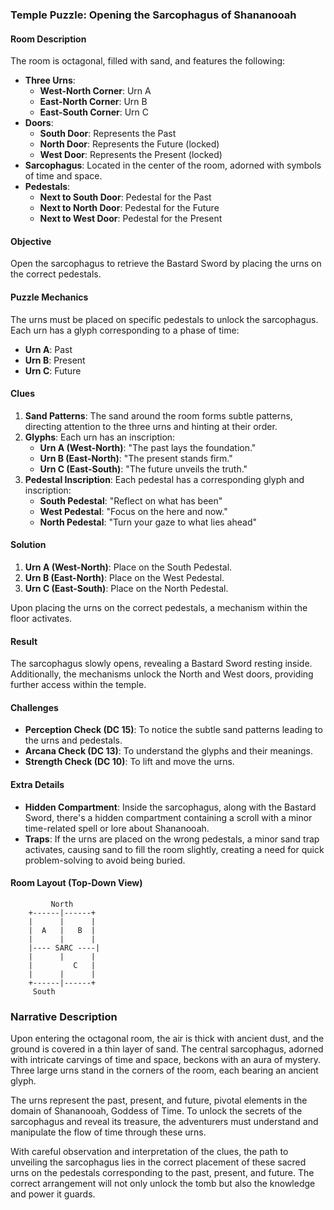 ### Temple Puzzle: Opening the Sarcophagus of Shananooah

#### Room Description
The room is octagonal, filled with sand, and features the following:
- **Three Urns**:
  - **West-North Corner**: Urn A
  - **East-North Corner**: Urn B
  - **East-South Corner**: Urn C
- **Doors**:
  - **South Door**: Represents the Past
  - **North Door**: Represents the Future (locked)
  - **West Door**: Represents the Present (locked)
- **Sarcophagus**: Located in the center of the room, adorned with symbols of time and space.
- **Pedestals**:
  - **Next to South Door**: Pedestal for the Past
  - **Next to North Door**: Pedestal for the Future
  - **Next to West Door**: Pedestal for the Present

#### Objective
Open the sarcophagus to retrieve the Bastard Sword by placing the urns on the correct pedestals.

#### Puzzle Mechanics
The urns must be placed on specific pedestals to unlock the sarcophagus. Each urn has a glyph corresponding to a phase of time:
- **Urn A**: Past
- **Urn B**: Present
- **Urn C**: Future

#### Clues
1. **Sand Patterns**: The sand around the room forms subtle patterns, directing attention to the three urns and hinting at their order.
2. **Glyphs**: Each urn has an inscription:
   - **Urn A (West-North)**: "The past lays the foundation."
   - **Urn B (East-North)**: "The present stands firm."
   - **Urn C (East-South)**: "The future unveils the truth."
3. **Pedestal Inscription**: Each pedestal has a corresponding glyph and inscription:
   - **South Pedestal**: "Reflect on what has been"
   - **West Pedestal**: "Focus on the here and now."
   - **North Pedestal**: "Turn your gaze to what lies ahead"

#### Solution
1. **Urn A (West-North)**: Place on the South Pedestal.
2. **Urn B (East-North)**: Place on the West Pedestal.
3. **Urn C (East-South)**: Place on the North Pedestal.

Upon placing the urns on the correct pedestals, a mechanism within the floor activates.

#### Result
The sarcophagus slowly opens, revealing a Bastard Sword resting inside. Additionally, the mechanisms unlock the North and West doors, providing further access within the temple.

#### Challenges
- **Perception Check (DC 15)**: To notice the subtle sand patterns leading to the urns and pedestals.
- **Arcana Check (DC 13)**: To understand the glyphs and their meanings.
- **Strength Check (DC 10)**: To lift and move the urns.

#### Extra Details
- **Hidden Compartment**: Inside the sarcophagus, along with the Bastard Sword, there's a hidden compartment containing a scroll with a minor time-related spell or lore about Shananooah.
- **Traps**: If the urns are placed on the wrong pedestals, a minor sand trap activates, causing sand to fill the room slightly, creating a need for quick problem-solving to avoid being buried.

#### Room Layout (Top-Down View)

```plaintext
         North
    +------|------+
    |      |      |
    |  A   |   B  |
    |      |      |
    |---- SARC ----|
    |      |      |
    |         C   |
    |      |      |
    +------|------+
     South
```

### Narrative Description
Upon entering the octagonal room, the air is thick with ancient dust, and the ground is covered in a thin layer of sand. The central sarcophagus, adorned with intricate carvings of time and space, beckons with an aura of mystery. Three large urns stand in the corners of the room, each bearing an ancient glyph.

The urns represent the past, present, and future, pivotal elements in the domain of Shananooah, Goddess of Time. To unlock the secrets of the sarcophagus and reveal its treasure, the adventurers must understand and manipulate the flow of time through these urns.

With careful observation and interpretation of the clues, the path to unveiling the sarcophagus lies in the correct placement of these sacred urns on the pedestals corresponding to the past, present, and future. The correct arrangement will not only unlock the tomb but also the knowledge and power it guards.